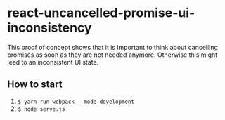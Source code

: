 # react-uncancelled-promise-ui-inconsistency

This proof of concept shows that it is important to think about cancelling promises as soon as they are not
needed anymore. Otherwise this might lead to an inconsistent UI state. 

## How to start

1. `$ yarn run webpack --mode development`
1. `$ node serve.js`
